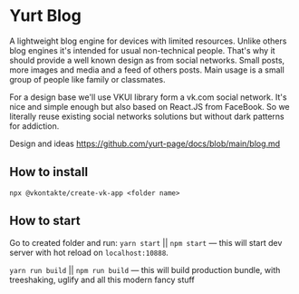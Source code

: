 # Yurt Blog
A lightweight blog engine for devices with limited resources.
Unlike others blog engines it's intended for usual non-technical people.
That's why it should provide a well known design as from social networks.
Small posts, more images and media and a feed of others posts.
Main usage is a small group of people like family or classmates.

For a design base we'll use VKUI library form a vk.com social network.
It's nice and simple enough but also based on React.JS from FaceBook.
So we literally reuse existing social networks solutions but without dark patterns for addiction.

Design and ideas https://github.com/yurt-page/docs/blob/main/blog.md

## How to install

`npx @vkontakte/create-vk-app <folder name>`

## How to start

Go to created folder and run:
`yarn start` || `npm start` — this will start dev server with hot reload on `localhost:10888`.

`yarn run build` || `npm run build` — this will build production bundle, with treeshaking, uglify and all this modern fancy stuff
